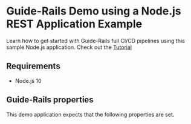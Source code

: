 # Guide-Rails Demo using a Node.js REST Application Example

Learn how to get started with Guide-Rails full CI/CD pipelines using this sample
Node.js application. Check out the [Tutorial](https://guide-rails.calculi.io/help/tutorials/nodejs/nodejs.html)

## Requirements

* Node.js 10

## Guide-Rails properties

This demo application expects that the following properties are set.

